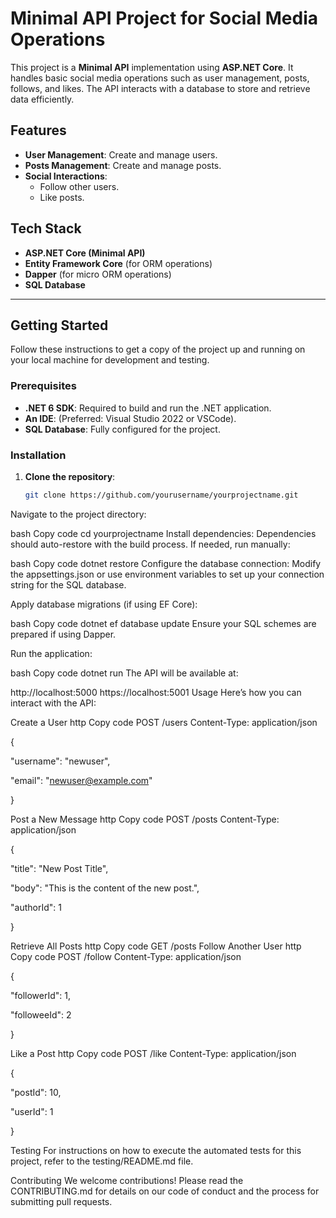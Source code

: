 # Minimal API Project for Social Media Operations

This project is a **Minimal API** implementation using **ASP.NET Core**. It handles basic social media operations such as user management, posts, follows, and likes. The API interacts with a database to store and retrieve data efficiently.

## Features

- **User Management**: Create and manage users.
- **Posts Management**: Create and manage posts.
- **Social Interactions**:
  - Follow other users.
  - Like posts.

## Tech Stack

- **ASP.NET Core (Minimal API)**
- **Entity Framework Core** (for ORM operations)
- **Dapper** (for micro ORM operations)
- **SQL Database**

---

## Getting Started

Follow these instructions to get a copy of the project up and running on your local machine for development and testing.

### Prerequisites

- **.NET 6 SDK**: Required to build and run the .NET application.
- **An IDE**: (Preferred: Visual Studio 2022 or VSCode).
- **SQL Database**: Fully configured for the project.

### Installation

1. **Clone the repository**:
   ```bash
   git clone https://github.com/yourusername/yourprojectname.git

Navigate to the project directory:

bash
Copy code
cd yourprojectname
Install dependencies: Dependencies should auto-restore with the build process. If needed, run manually:

bash
Copy code
dotnet restore
Configure the database connection: Modify the appsettings.json or use environment variables to set up your connection string for the SQL database.

Apply database migrations (if using EF Core):

bash
Copy code
dotnet ef database update
Ensure your SQL schemes are prepared if using Dapper.

Run the application:

bash
Copy code
dotnet run
The API will be available at:

http://localhost:5000
https://localhost:5001
Usage
Here’s how you can interact with the API:

Create a User
http
Copy code
POST /users
Content-Type: application/json

{
  
"username": "newuser",
  
"email": "newuser@example.com"

}

Post a New Message
http
Copy code
POST /posts
Content-Type: application/json

{
  
"title": "New Post Title",
  
"body": "This is the content of the new post.",
  
"authorId": 1

}

Retrieve All Posts
http
Copy code
GET /posts
Follow Another User
http
Copy code
POST /follow
Content-Type: application/json

{
  
"followerId": 1,
  
"followeeId": 2

}

Like a Post
http
Copy code
POST /like
Content-Type: application/json

{
  
"postId": 10,
  
"userId": 1

}

Testing
For instructions on how to execute the automated tests for this project, refer to the testing/README.md file.

Contributing
We welcome contributions! Please read the CONTRIBUTING.md for details on our code of conduct and the process for submitting pull requests.
